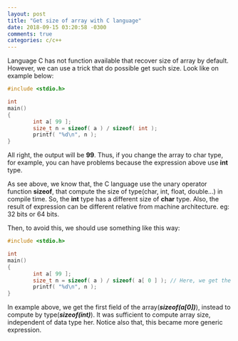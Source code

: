```yaml
---
layout: post
title: "Get size of array with C language"
date: 2018-09-15 03:20:58 -0300
comments: true
categories: c/c++
---
```


Language C has not function available that recover size of array by default. However, we
can use a trick that do possible get such size. Look like on example below:<!--more-->

```c
#include <stdio.h>

int
main()
{
        int a[ 99 ];
        size_t n = sizeof( a ) / sizeof( int );
        printf( "%d\n", n );
}
```

All right, the output will be **99**. Thus, if you change the array to char type, for example, you can have
problems because the expression above use **int** type.

As see above, we know that, the C language use the unary operator function **sizeof**, that compute the size of
type(char, int, float, double...) in compile time. So, the **int** type has a different size of **char** type.
Also, the result of expression can be different relative from machine architecture. eg: 32 bits or 64 bits.

Then, to avoid this, we should use something like this way:

```c
#include <stdio.h>

int
main()
{
        int a[ 99 ];
        size_t n = sizeof( a ) / sizeof( a[ 0 ] ); // Here, we get the type of array
        printf( "%d\n", n );
}
```

In example above, we get the first field of the array(***sizeof(a[0])***), instead to compute by type(***sizeof(int)***). It was
sufficient to compute array size, independent of data type her. Notice also that, this became more generic expression.
